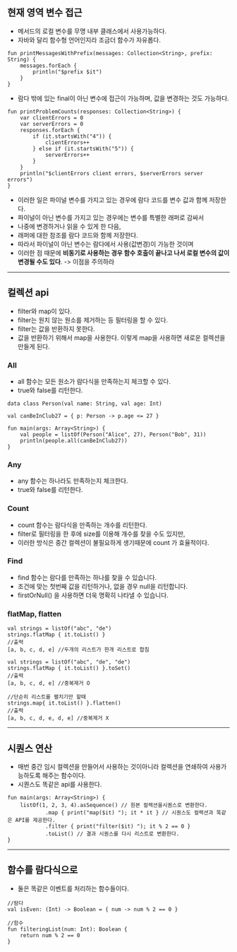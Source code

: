 ## 현재 영역 변수 접근
* 메서드의 로컬 변수를 무명 내부 클래스에서 사용가능하다.
* 자바와 달리 함수형 언어인지라 조금더 함수가 자유롭다.
```
fun printMessagesWithPrefix(messages: Collection<String>, prefix: String) {
    messages.forEach {
        println("$prefix $it")
    }
}
```
* 람다 밖에 있는 final이 아닌 변수에 접근이 가능하며, 값을 변경하는 것도 가능하다.
```
fun printProblemCounts(responses: Collection<String>) {
    var clientErrors = 0
    var serverErrors = 0
    responses.forEach {
        if (it.startsWith("4")) {
            clientErrors++
        } else if (it.startsWith("5")) {
            serverErrors++
        }
    }
    println("$clientErrors client errors, $serverErrors server errors")
}
```
* 이러한 일은 파이널 변수를 가지고 있는 경우에 람다 코드를 변수 값과 함께 저장한다. 
* 파이널이 아닌 변수를 가지고 있는 경우에는 변수를 특별한 래퍼로 감싸서 
* 나중에 변경하거나 읽을 수 있게 한 다음, 
* 래퍼에 대한 참조를 람다 코드와 함께 저장한다.
* 따라서 파이널이 아닌 변수는 람다에서 사용(값변경)이 가능한 것이며
* 이러한 점 때문에 **비동기로 사용하는 경우 함수 호출이 끝나고 나서 로컬 변수의 값이 변경될 수도 있다**. -> 이점을 주의하라

---

## 컬렉션 api
* filter와 map이 있다.
* filter는 원치 않는 원소를 제거하는 등 필터링을 할 수 있다.
* filter는 값을 반환하지 못한다.
* 값을 반환하기 위해서 map을 사용한다. 이렇게 map을 사용하면 새로운 컬렉션을 만들게 된다.
### All
* all 함수는 모든 원소가 람다식을 만족하는지 체크할 수 있다.
* true와 false를 리턴한다.
```
data class Person(val name: String, val age: Int)

val canBeInClub27 = { p: Person -> p.age <= 27 }

fun main(args: Array<String>) {
    val people = listOf(Person("Alice", 27), Person("Bob", 31))
    println(people.all(canBeInClub27))
}
```
### Any
* any 함수는 하나라도 만족하는지 체크한다.
* true와 false를 리턴한다.
### Count
* count 함수는 람다식을 만족하는 개수를 리턴한다.
* filter로 필터링을 한 후에 size를 이용해 개수를 찾을 수도 있지만,
* 이러한 방식은 중간 컬렉션이 불필요하게 생기때문에 count 가 효율적이다.
### Find
* find 함수는 람다를 만족하는 하나를 찾을 수 있습니다.
* 조건에 맞는 첫번째 값을 리턴하거나, 없을 경우 null을 리턴합니다.
* firstOrNull() 을 사용하면 더욱 명확히 나타낼 수 있습니다.
### flatMap, flatten
```
val strings = listOf("abc", "de")
strings.flatMap { it.toList() }
//출력
[a, b, c, d, e] //두개의 리스트가 한개 리스트로 합침

val strings = listOf("abc", "de", "de")
strings.flatMap { it.toList() }.toSet()
//출력
[a, b, c, d, e] //중복제거 O

//단순히 리스트를 펼치기만 할때
strings.map{ it.toList() }.flatten()
//출력
[a, b, c, d, e, d, e] //중복제거 X
```

---

## 시퀀스 연산
* 매번 중간 임시 컬렉션을 만들어서 사용하는 것이아니라 컬렉션을 연쇄하여 사용가능하도록 해주는 함수이다.
* 시퀀스도 똑같은 api를 사용한다.
```
fun main(args: Array<String>) {
    listOf(1, 2, 3, 4).asSequence() // 원본 컬렉션을시퀀스로 변환한다. 
            .map { print("map($it) "); it * it } // 시퀀스도 컬렉션과 똑같은 API를 제공한다. 
            .filter { print("filter($it) "); it % 2 == 0 }
            .toList() // 결과 시퀀스를 다시 리스트로 변환한다. 
}
```

---

## 함수를 람다식으로
* 둘은 똑같은 이벤트를 처리하는 함수들이다.
```
//람다
val isEven: (Int) -> Boolean = { num -> num % 2 == 0 }

//함수
fun filteringList(num: Int): Boolean {
    return num % 2 == 0
}
```
